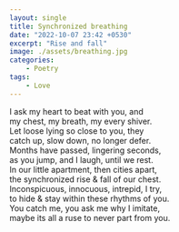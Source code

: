 ```yaml
---
layout: single
title: Synchronized breathing
date: "2022-10-07 23:42 +0530"
excerpt: "Rise and fall"
image: ./assets/breathing.jpg
categories:
    - Poetry
tags:
    - Love
---
```


I ask my heart to beat with you, and  
my chest, my breath, my every shiver.  
Let loose lying so close to you, they  
catch up, slow down, no longer defer.  
Months have passed, lingering seconds,  
as you jump, and I laugh, until we rest.  
In our little apartment, then cities apart,  
the synchronized rise & fall of our chest.  
Inconspicuous, innocuous, intrepid, I try,  
to hide & stay within these rhythms of you.  
You catch me, you ask me why I imitate,  
maybe its all a ruse to never part from you.
